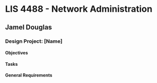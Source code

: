 # LIS 4488 - Network Administration

## Jamel Douglas

### Design Project: [Name]

#### Objectives


#### Tasks


#### General Requirements

